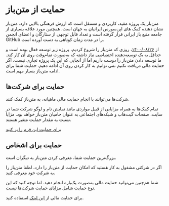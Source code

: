 # حمایت از متن‌باز

متن‌باز یک پروژه مفید، کاربردی و مستقل است که ارزش فرهنگی بالایی دارد. متن‌باز نشان دهنده کمک های اپن‌سورس ایرانیان به جهان است. همچنین مورد علاقه بسیاری از جامعه منبع باز ایرانی قرار گرفته است و تعداد قابل توجهی از ستارگان و اعضای انجمن GitHub را در مدت زمان کوتاهی به دست آورده است.

از [۱۴۰۰/۰۸/۲۶](https://github.com/matnbaz/matnbaz/commit/501a75d79fa4ee66dbece238046daec838f4b356)، روزی که متن‌باز را شروع کردیم، پروژه زیر توسعه فعال بوده است و حداقل به یک توسعه‌دهنده اختصاصی نیاز داشته که به‌صورت تمام‌وقت روی آن کار کند. ما توسعه دادن متن‌باز را دوست داریم اما از آنجایی که این یک پروژه تجاری نیست، اگر حمایت مالی دریافت نکنیم نمی توانیم به کار کردن روی آن ادامه دهیم. حمایت شما برای ادامه متن‌باز بسیار مهم است.

## حمایت برای شرکت‌ها

شرکت‌ها می‌توانند با انجام حمایت مالی ماهیانه، به متن‌باز کمک کنند.

تمام کمک‌ها به همراه مزایایی از قبیل مواردی مانند نمایش نام و لوگو شرکت شما در سایت، صفحات گیت‌هاب و شبکه‌های اجتماعی به عنوان حامیان متن‌باز خواهد بود. مزایا نسبت به مقدار حمایت متغیر هستند.

[برای حمایت این فرم را پر کنید](https://forms.gle/ePRQjWi9SgrDJ3eU7)

## حمایت برای اشخاص

بزرگ‌ترین حمایت شما، معرفی کردن متن‌باز به دیگران است.

اگر در شرکتی مشغول به کار هستید که امکان حمایت از متن‌باز را دارد، لطفا متن‌باز را به شرکت خود معرفی کنید.

شما هم‌چنین می‌توانید حمایت مالی به‌صورت یک‌باره انجام دهید. اما توجه کنید که این نوع حمایت شامل مزایای حمایت شرکت‌ها نیست.

برای حمایت مالی از [این لینک](https://zarinp.al/matnbaz) استفاده کنید.
